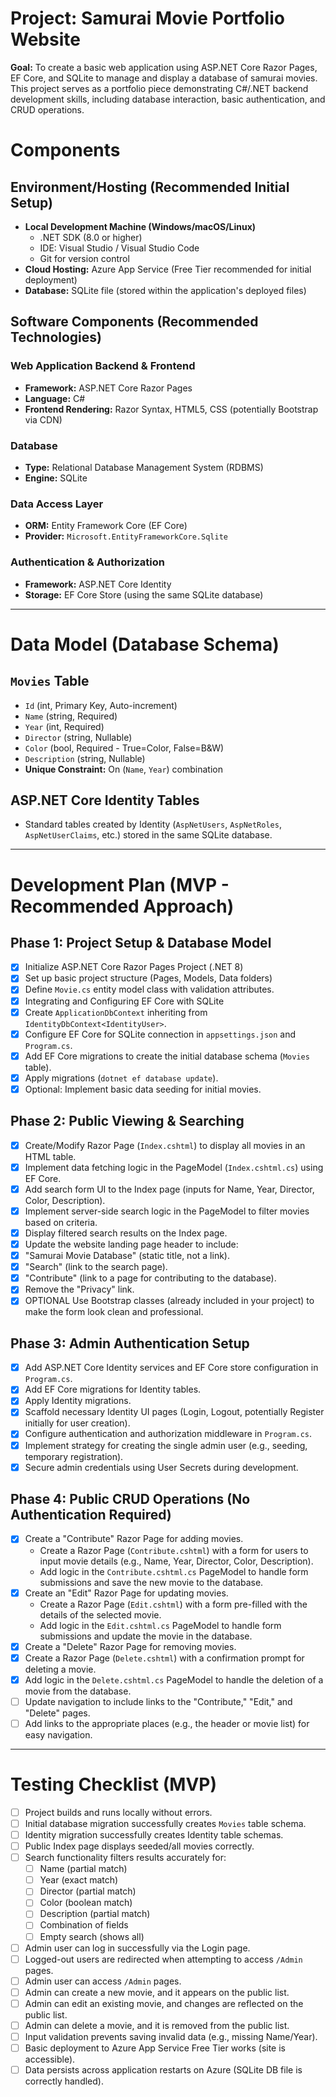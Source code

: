 # Project: Samurai Movie Portfolio Website

**Goal:** To create a basic web application using ASP.NET Core Razor Pages, EF Core, and SQLite to manage and display a database of samurai movies. This project serves as a portfolio piece demonstrating C#/.NET backend development skills, including database interaction, basic authentication, and CRUD operations.

# Components

## Environment/Hosting (Recommended Initial Setup)
- **Local Development Machine (Windows/macOS/Linux)**
  - .NET SDK (8.0 or higher)
  - IDE: Visual Studio / Visual Studio Code
  - Git for version control
- **Cloud Hosting:** Azure App Service (Free Tier recommended for initial deployment)
- **Database:** SQLite file (stored within the application's deployed files)

## Software Components (Recommended Technologies)

### Web Application Backend & Frontend
- **Framework:** ASP.NET Core Razor Pages
- **Language:** C#
- **Frontend Rendering:** Razor Syntax, HTML5, CSS (potentially Bootstrap via CDN)

### Database
- **Type:** Relational Database Management System (RDBMS)
- **Engine:** SQLite

### Data Access Layer
- **ORM:** Entity Framework Core (EF Core)
- **Provider:** `Microsoft.EntityFrameworkCore.Sqlite`

### Authentication & Authorization
- **Framework:** ASP.NET Core Identity
- **Storage:** EF Core Store (using the same SQLite database)

---

# Data Model (Database Schema)

## `Movies` Table
- `Id` (int, Primary Key, Auto-increment)
- `Name` (string, Required)
- `Year` (int, Required)
- `Director` (string, Nullable)
- `Color` (bool, Required - True=Color, False=B&W)
- `Description` (string, Nullable)
- **Unique Constraint:** On (`Name`, `Year`) combination

## ASP.NET Core Identity Tables
- Standard tables created by Identity (`AspNetUsers`, `AspNetRoles`, `AspNetUserClaims`, etc.) stored in the same SQLite database.

---

# Development Plan (MVP - Recommended Approach)

## Phase 1: Project Setup & Database Model
- [x] Initialize ASP.NET Core Razor Pages Project (.NET 8)
- [x] Set up basic project structure (Pages, Models, Data folders)
- [x] Define `Movie.cs` entity model class with validation attributes.
- [x] Integrating and Configuring EF Core with SQLite
- [x] Create `ApplicationDbContext` inheriting from `IdentityDbContext<IdentityUser>`.
- [x] Configure EF Core for SQLite connection in `appsettings.json` and `Program.cs`.
- [x] Add EF Core migrations to create the initial database schema (`Movies` table).
- [x] Apply migrations (`dotnet ef database update`).
- [x] Optional: Implement basic data seeding for initial movies.

## Phase 2: Public Viewing & Searching
- [x] Create/Modify Razor Page (`Index.cshtml`) to display all movies in an HTML table.
- [x] Implement data fetching logic in the PageModel (`Index.cshtml.cs`) using EF Core.
- [x] Add search form UI to the Index page (inputs for Name, Year, Director, Color, Description).
- [x] Implement server-side search logic in the PageModel to filter movies based on criteria.
- [x] Display filtered search results on the Index page.
- [x] Update the website landing page header to include:
- [x] "Samurai Movie Database" (static title, not a link).
- [x] "Search" (link to the search page).
- [x] "Contribute" (link to a page for contributing to the database).
- [x] Remove the "Privacy" link.
- [x] OPTIONAL Use Bootstrap classes (already included in your project) to make the form look clean and professional.

## Phase 3: Admin Authentication Setup
- [x] Add ASP.NET Core Identity services and EF Core store configuration in `Program.cs`.
- [x] Add EF Core migrations for Identity tables.
- [x] Apply Identity migrations.
- [x] Scaffold necessary Identity UI pages (Login, Logout, potentially Register initially for user creation).
- [x] Configure authentication and authorization middleware in `Program.cs`.
- [x] Implement strategy for creating the single admin user (e.g., seeding, temporary registration).
- [x] Secure admin credentials using User Secrets during development.

## Phase 4: Public CRUD Operations (No Authentication Required)
- [x] Create a "Contribute" Razor Page for adding movies.
  - Create a Razor Page (`Contribute.cshtml`) with a form for users to input movie details (e.g., Name, Year, Director, Color, Description).
  - Add logic in the `Contribute.cshtml.cs` PageModel to handle form submissions and save the new movie to the database.
- [x] Create an "Edit" Razor Page for updating movies.
  - Create a Razor Page (`Edit.cshtml`) with a form pre-filled with the details of the selected movie.
  - Add logic in the `Edit.cshtml.cs` PageModel to handle form submissions and update the movie in the database.
- [x] Create a "Delete" Razor Page for removing movies.
- [x] Create a Razor Page (`Delete.cshtml`) with a confirmation prompt for deleting a movie.
- [x] Add logic in the `Delete.cshtml.cs` PageModel to handle the deletion of a movie from the database.
- [ ] Update navigation to include links to the "Contribute," "Edit," and "Delete" pages.
- [ ] Add links to the appropriate places (e.g., the header or movie list) for easy navigation.

---

# Testing Checklist (MVP)
- [ ] Project builds and runs locally without errors.
- [ ] Initial database migration successfully creates `Movies` table schema.
- [ ] Identity migration successfully creates Identity table schemas.
- [ ] Public Index page displays seeded/all movies correctly.
- [ ] Search functionality filters results accurately for:
    - [ ] Name (partial match)
    - [ ] Year (exact match)
    - [ ] Director (partial match)
    - [ ] Color (boolean match)
    - [ ] Description (partial match)
    - [ ] Combination of fields
    - [ ] Empty search (shows all)
- [ ] Admin user can log in successfully via the Login page.
- [ ] Logged-out users are redirected when attempting to access `/Admin` pages.
- [ ] Admin user can access `/Admin` pages.
- [ ] Admin can create a new movie, and it appears on the public list.
- [ ] Admin can edit an existing movie, and changes are reflected on the public list.
- [ ] Admin can delete a movie, and it is removed from the public list.
- [ ] Input validation prevents saving invalid data (e.g., missing Name/Year).
- [ ] Basic deployment to Azure App Service Free Tier works (site is accessible).
- [ ] Data persists across application restarts on Azure (SQLite DB file is correctly handled).